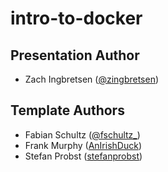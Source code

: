 # intro-to-docker

## Presentation Author
- Zach Ingbretsen ([@zingbretsen](https://twitter.com/zingbretsen))

## Template Authors

- Fabian Schultz ([@fschultz\_](https://twitter.com/fschultz_))
- Frank Murphy ([AnIrishDuck](https://github.com/AnIrishDuck))
- Stefan Probst ([stefanprobst](https://github.com/stefanprobst))

